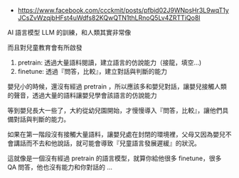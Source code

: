* https://www.facebook.com/ccckmit/posts/pfbid02J9WNpsHr3L9wqT1yJCsZvWzqjbHFst4uWdfs82KQwQTN1thLRnoQ5Lv4ZRTTiQo8l

AI 語言模型 LLM 的訓練，和人類其實非常像

而且對兒童教育會有所啟發

1. pretrain: 透過大量語料閱讀，建立語言的仿說能力（接龍，填空...)
2. finetune: 透過『問答，比較』，建立對話與判斷的能力

嬰兒小的時候，還沒有經過 pretrain ，所以應該多和嬰兒對話，讓嬰兒接觸人類的聲音，透過大量的語料讓嬰兒學會該語言的仿說能力

等到嬰兒長大一些了，大約從幼兒園開始，才慢慢導入『問答，比較』，讓他們具備對話與判斷的能力。

如果在第一階段沒有接觸大量語料，讓嬰兒處在封閉的環境裡，父母又因為嬰兒不會講話而不去和他說話，就可能會導致『兒童語言發展遲緩』的狀況。

這就像是一個沒有經過 pretrain 的語言模型，就算你給他很多 finetune，很多 QA 問答，他也沒有能力和你對話的 ...
